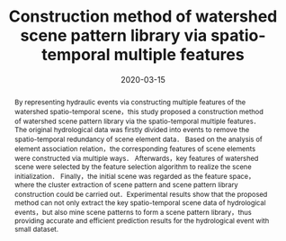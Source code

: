 ---
title: 'Construction method of watershed scene pattern library via spatio-temporal multiple features'

# Authors
authors:
  - Yirui Wu
  - Haohang Wang
  - Dabao Wei
  - Jun Feng

# Author notes (optional)
author_notes:
  # - 'Equal contribution'
  # - 'Equal contribution'

date: '2020-03-15'

# Schedule page publish date (NOT publication's date).
publishDate: '2020-03-15'

# Publication type.
publication_types:
  - article-journal

# Publication name and optional abbreviated publication name.
publication: Journal of Hohai University( Natural Sciences)
publication_short: Journal of Hohai University( Natural Sciences)(中文核心)

# Volume and issue
volume: 2020
issue: 1
pages: '1-12'

# Abstract
abstract: 'By representing hydraulic events via constructing multiple features of the watershed spatio-temporal scene，this study proposed a construction method of watershed scene pattern library via the spatio-temporal multiple features． The original hydrological data was firstly divided into events to remove the spatio-temporal redundancy of scene element data． Based on the analysis of element association relation，the corresponding features of scene elements were constructed via multiple ways． Afterwards，key features of watershed scene were selected by the feature selection algorithm to realize the scene initialization． Finally，the initial scene was regarded as the feature space，where the cluster extraction of scene pattern and scene pattern library construction could be carried out．Experimental results show that the proposed method can not only extract the key spatio-temporal scene data of hydrological events，but also mine scene patterns to form a scene pattern library，thus providing accurate and efficient prediction results for the hydrological event with small dataset.'


tags: []

# Display this page in the Featured widget?
featured: true


url_pdf: ''

---
